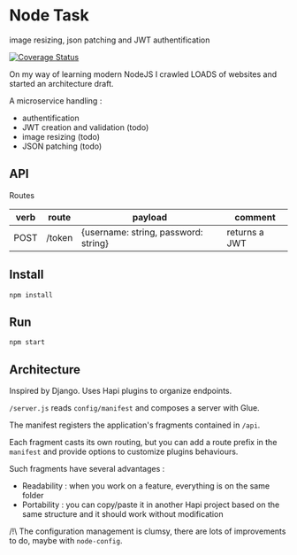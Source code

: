 # Node Task

image resizing, json patching and JWT authentification

[![Coverage Status](https://coveralls.io/repos/haterecoil/hapi-api-complex-boilerplate/badge.svg?branch=master)](https://coveralls.io/r/haterecoil/hapi-api-complex-boilerplate?branch=master)

On my way of learning modern NodeJS I crawled LOADS of websites and started
an architecture draft.

A microservice handling :
- authentification
- JWT creation and validation (todo)
- image resizing (todo)
- JSON patching (todo)

## API

Routes

|verb|route|payload|comment|
|----|-----|-------|-------|
|POST  | /token | {username: string, password: string} | returns a JWT|

## Install

`npm install`

## Run

`npm start`

## Architecture

Inspired by Django. Uses Hapi plugins to organize endpoints.

`/server.js` reads `config/manifest` and composes a server with Glue.

The manifest registers the application's fragments contained in `/api`.

Each fragment casts its own routing, but you can add a route prefix in the `manifest`
and provide options to customize plugins behaviours.

Such fragments have several advantages :
- Readability : when you work on a feature, everything is on the same folder
- Portability : you can copy/paste it in another Hapi project based on the same structure and it
should work without modification

/!\ The configuration management is clumsy, there are lots of improvements to do,
maybe with `node-config`.



